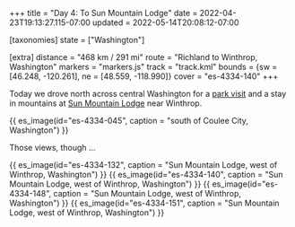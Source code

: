 +++
title = "Day 4: To Sun Mountain Lodge"
date = 2022-04-23T19:13:27.115-07:00
updated = 2022-05-14T20:08:12-07:00

[taxonomies]
state = ["Washington"]

[extra]
distance = "468 km / 291 mi"
route = "Richland to Winthrop, Washington"
markers = "markers.js"
track = "track.kml"
bounds = {sw = [46.248, -120.261], ne = [48.559, -118.990]}
cover = "es-4334-140"
+++

Today we drove north across central Washington for a [park visit](https://146parks.blog/conconully) and a stay in mountains at [Sun Mountain Lodge](https://www.sunmountainlodge.com) near Winthrop.

<!-- more -->

{{ es_image(id="es-4334-045", caption = "south of Coulee City, Washington") }}

Those views, though ...

{{ es_image(id="es-4334-132", caption = "Sun Mountain Lodge, west of Winthrop, Washington") }}
{{ es_image(id="es-4334-140", caption = "Sun Mountain Lodge, west of Winthrop, Washington") }}
{{ es_image(id="es-4334-148", caption = "Sun Mountain Lodge, west of Winthrop, Washington") }}
{{ es_image(id="es-4334-151", caption = "Sun Mountain Lodge, west of Winthrop, Washington") }}

